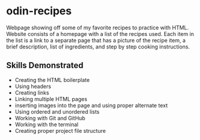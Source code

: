 # odin-recipes

Webpage showing off some of my favorite recipes to practice with HTML. Website consists of a homepage with a list of the recipes used. Each item in the list is a link to a separate page that has a picture of the recipe item, a brief description, list of ingredients, and step by step cooking instructions. 

## Skills Demonstrated

- Creating the HTML boilerplate
- Using headers
- Creating links 
- Linking multiple HTML pages
- inserting images into the page and using proper alternate text
- Using ordered and unordered lists
- Working with Git and GitHub
- Working with the terminal
- Creating proper project file structure